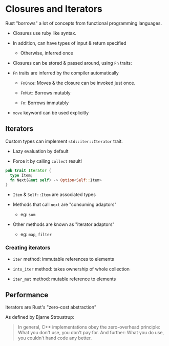 # Closures and Iterators

Rust "borrows" a lot of concepts from functional programming languages.

- Closures use ruby like syntax.

- In addition, can have types of input & return specified
  - Otherwise, inferred once

- Closures can be stored & passed around, using `Fn` traits:

- `Fn` traits are inferred by the compiler automatically

  - `FnOnce`: Moves & the closure can be invoked just once.

  - `FnMut`: Borrows mutably

  - `Fn`: Borrows immutably

- `move` keyword can be used explicitly

## Iterators

Custom types can implement `std::iter::Iterator` trait.

- Lazy evaluation by default

- Force it by calling `collect` result!

```rust
pub trait Iterator {
  type Item;
  fn Next(&mut self) -> Option<Self::Item>
}
```

- `Item` & `Self::Item` are associated types

- Methods that call `next` are "consuming adaptors"
  - eg: `sum`

- Other methods are known as "iterator adaptors"
  - eg: `map`, `filter`

### Creating iterators

- `iter` method: immutable references to elements

- `into_iter` method: takes ownership of whole collection

- `iter_mut` method: mutable reference to elements

## Performance

Iterators are Rust's "zero-cost abstraction"

As defined by Bjarne Stroustrup:

> In general, C++ implementations obey the zero-overhead principle: What you don't use, you don't pay for. And further: What you do use, you couldn't hand code any better.
